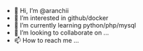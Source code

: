 - 👋 Hi, I’m @aranchii
- 👀 I’m interested in github/docker
- 🌱 I’m currently learning python/php/mysql
- 💞️ I’m looking to collaborate on ...
- 📫 How to reach me ...

<!---
danklam/danklam is a ✨ special ✨ repository because its `README.md` (this file) appears on your GitHub profile.
You can click the Preview link to take a look at your changes.
--->
